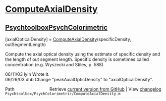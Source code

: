 # [ComputeAxialDensity](ComputeAxialDensity)
## [Psychtoolbox](Psychtoolbox)[PsychColorimetric](PsychColorimetric)

[axialOpticalDensity] = [ComputeAxialDensity](ComputeAxialDensity)(specificDensity, outSegmentLength)  
  
Compute the axial optical density using the estimate of specific density and  
the length of out segment length.  Specific density is sometimes called   
concentration (e.g. Wyszecki and Stiles, p. 588).  
  
06/11/03 lyin Wrote it.  
06/26/03 dhb    Change "peakAxialOpticDensity" to "axialOpticalDensity".  




<div class="code_header" style="text-align:right;">
  <span style="float:left;">Path&nbsp;&nbsp;</span> <span class="counter">Retrieve <a href=
  "https://raw.github.com/Psychtoolbox-3/Psychtoolbox-3/beta/Psychtoolbox/PsychColorimetric/ComputeAxialDensity.m">current version from GitHub</a> | View <a href=
  "https://github.com/Psychtoolbox-3/Psychtoolbox-3/commits/beta/Psychtoolbox/PsychColorimetric/ComputeAxialDensity.m">changelog</a></span>
</div>
<div class="code">
  <code>Psychtoolbox/PsychColorimetric/ComputeAxialDensity.m</code>
</div>

